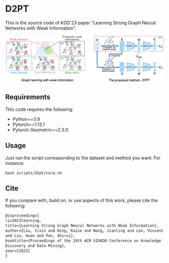 # D2PT
This is the source code of KDD'23 paper "Learning Strong Graph Neural Networks with Weak Information".

![The proposed framework](framework.png)

## Requirements
This code requires the following:
* Python==3.9
* Pytorch==1.12.1
* Pytorch Geometric==2.3.0

## Usage
Just run the script corresponding to the dataset and method you want. For instance:

```
bash scripts/d2pt/cora.sh
```

## Cite

If you compare with, build on, or use aspects of this work, please cite the following:
```
@inproceedings{
liu2023learning,
title={Learning Strong Graph Neural Networks with Weak Information},
author={Liu, Yixin and Ding, Kaize and Wang, Jianling and Lee, Vincent and Liu, Huan and Pan, Shirui},
booktitle={Proceedings of the 29th ACM SIGKDD Conference on Knowledge Discovery and Data Mining},
year={2023}
}
```
